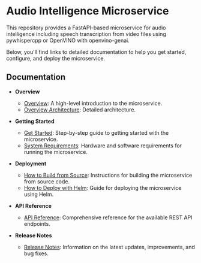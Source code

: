 # Audio Intelligence Microservice

This repository provides a FastAPI-based microservice for audio intelligence including speech transcription from video files using pywhispercpp or OpenVINO with openvino-genai.

Below, you'll find links to detailed documentation to help you get started, configure, and deploy the microservice.

## Documentation

- **Overview**
  - [Overview](docs/user-guide/Overview.md): A high-level introduction to the microservice.
  - [Overview Architecture](docs/user-guide/overview-architecture.md): Detailed architecture.

- **Getting Started**
  - [Get Started](docs/user-guide/get-started.md): Step-by-step guide to getting started with the microservice.
  - [System Requirements](docs/user-guide/system-requirements.md): Hardware and software requirements for running the microservice.

- **Deployment**
  - [How to Build from Source](docs/user-guide/how-to-build-from-source.md): Instructions for building the microservice from source code.
  - [How to Deploy with Helm](docs/user-guide/how-to-deploy-with-helm.md): Guide for deploying the microservice using Helm.

- **API Reference**
  - [API Reference](docs/user-guide/api-reference.md): Comprehensive reference for the available REST API endpoints.

- **Release Notes**
  - [Release Notes](docs/user-guide/release-notes.md): Information on the latest updates, improvements, and bug fixes.



